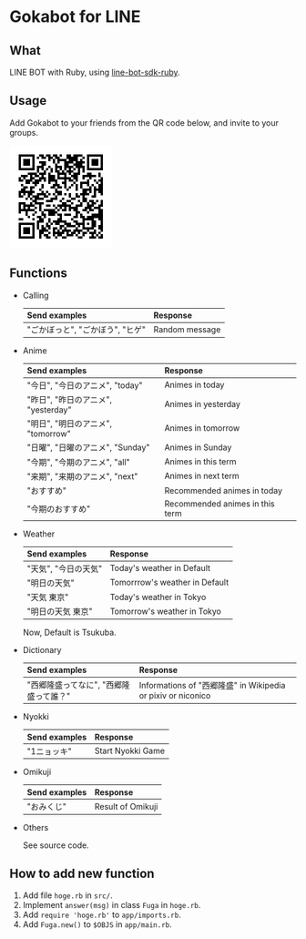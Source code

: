 # Gokabot for LINE

## What

LINE BOT with Ruby, using [line-bot-sdk-ruby](https://github.com/line/line-bot-sdk-ruby).

## Usage

Add Gokabot to your friends from the QR code below, and invite to your groups.

![QR](./gokabotQR.png)

## Functions

- Calling

  | Send examples                    | Response        |
  |----------------------------------|-----------------|
  | "ごかぼっと", "ごかぼう", "ヒゲ" | Random message  |

- Anime
  
  | Send examples                       | Response                        |
  |-------------------------------------|---------------------------------|
  | "今日", "今日のアニメ", "today"     | Animes in today                 |
  | "昨日", "昨日のアニメ", "yesterday" | Animes in yesterday             |
  | "明日", "明日のアニメ", "tomorrow"  | Animes in tomorrow              |
  | "日曜", "日曜のアニメ", "Sunday"    | Animes in Sunday                |
  | "今期", "今期のアニメ", "all"       | Animes in this term             |
  | "来期", "来期のアニメ", "next"      | Animes in next term             |
  | "おすすめ"                          | Recommended animes in today     |
  | "今期のおすすめ"                    | Recommended animes in this term |

- Weather

  | Send examples        | Response                       |
  |----------------------|--------------------------------|
  | "天気", "今日の天気" | Today's weather in Default     |
  | "明日の天気"         | Tomorrrow's weather in Default |
  | "天気 東京"          | Today's weather in Tokyo       |
  | "明日の天気 東京"    | Tomorrow's weather in Tokyo    |

  Now, Default is Tsukuba.
  
- Dictionary

  | Send examples                          | Response                                                     |
  |----------------------------------------|--------------------------------------------------------------|
  | "西郷隆盛ってなに", "西郷隆盛って誰？" | Informations of "西郷隆盛" in Wikipedia or pixiv or niconico |

- Nyokki

  | Send examples | Response          |
  |---------------|-------------------|
  | "1ニョッキ"   | Start Nyokki Game |

- Omikuji

  | Send examples | Response          |
  |---------------|-------------------|
  | "おみくじ"    | Result of Omikuji |

- Others

  See source code.

## How to add new function

1. Add file `hoge.rb` in `src/`.
2. Implement `answer(msg)` in class `Fuga` in `hoge.rb`.
3. Add `require 'hoge.rb'` to `app/imports.rb`.
4. Add `Fuga.new()` to `$OBJS` in `app/main.rb`.